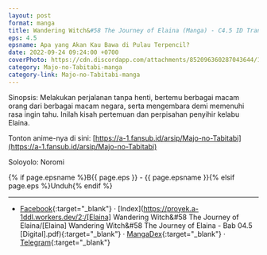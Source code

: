 ```yaml
---
layout: post
format: manga
title: Wandering Witch&#58 The Journey of Elaina (Manga) - C4.5 ID Translation
eps: 4.5
epsname: Apa yang Akan Kau Bawa di Pulau Terpencil?
date: 2022-09-24 09:24:00 +0700
coverPhoto: https://cdn.discordapp.com/attachments/852096360287043644/1075786834715627551/bab4.5.png
category: Majo-no-Tabitabi-manga
category-link: Majo-no-Tabitabi-manga
---
```


Sinopsis: Melakukan perjalanan tanpa henti, bertemu berbagai macam orang dari berbagai macam negara, serta mengembara demi memenuhi rasa ingin tahu. Inilah kisah pertemuan dan perpisahan penyihir kelabu Elaina.

Tonton anime-nya di sini: [https://a-1.fansub.id/arsip/Majo-no-Tabitabi](https://a-1.fansub.id/arsip/Majo-no-Tabitabi)

Soloyolo: Noromi

{% if page.epsname %}B{{ page.eps }} - {{ page.epsname }}{% elsif page.eps %}Unduh{% endif %}

---
- [Facebook](https://www.facebook.com/a1fansub/posts/pfbid02ZwDLjecDJtkc4B8eRGJTynriLYWwhMCAh6dcNGNUeK3C819aaDMGrA6kbEZZS6yUl){:target="_blank"} &middot; [Index](https://proyek.a-1ddl.workers.dev/2:/[Elaina] Wandering Witch&#58 The Journey of Elaina/[Elaina] Wandering Witch&#58 The Journey of Elaina - Bab 04.5 [Digital].pdf){:target="_blank"} &middot; [MangaDex](https://mangadex.org/chapter/bac4f688-dcfd-49d1-9c15-5d5c1d75b839){:target="_blank"} &middot; [Telegram](https://t.me/a1fansubweeklies/221){:target="_blank"}
